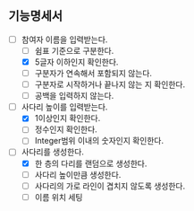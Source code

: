## 기능명세서
- [ ] 참여자 이름을 입력받는다.
  - [ ] 쉼표 기준으로 구분한다.
  - [x] 5글자 이하인지 확인한다.
  - [ ] 구분자가 연속해서 포함되지 않는다.
  - [ ] 구분자로 시작하거나 끝나지 않는 지 확인한다.
  - [ ] 공백을 입력하지 않는다.
- [ ] 사다리 높이를 입력받는다.
  - [x] 1이상인지 확인한다.
  - [ ] 정수인지 확인한다.
  - [ ] Integer범위 이내의 숫자인지 확인한다.
- [ ] 사다리를 생성한다.
  - [X] 한 층의 다리를 랜덤으로 생성한다.
  - [ ] 사다리 높이만큼 생성한다.
  - [ ] 사다리의 가로 라인이 겹치지 않도록 생성한다.
  - [ ] 이름 위치 세팅
